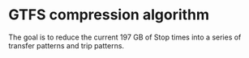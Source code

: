 # GTFS compression algorithm

The goal is to reduce the current 197 GB of Stop times into a series of transfer patterns and trip patterns.